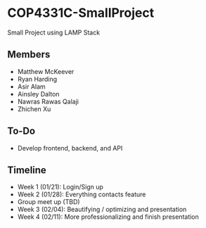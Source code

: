 # COP4331C-SmallProject
Small Project using LAMP Stack


## Members

 - Matthew McKeever
 - Ryan Harding
 - Asir Alam
 - Ainsley Dalton
 - Nawras Rawas Qalaji
 - Zhichen Xu

## To-Do

- Develop frontend, backend, and API

## Timeline

- Week 1 (01/21): Login/Sign up
- Week 2 (01/28): Everything contacts feature
- Group meet up (TBD)
- Week 3 (02/04): Beautifying / optimizing and presentation
- Week 4 (02/11): More professionalizing and finish presentation
